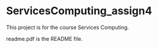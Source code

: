# ServicesComputing_assign4
This project is for the course Services Computing.

readme.pdf is the README file.
